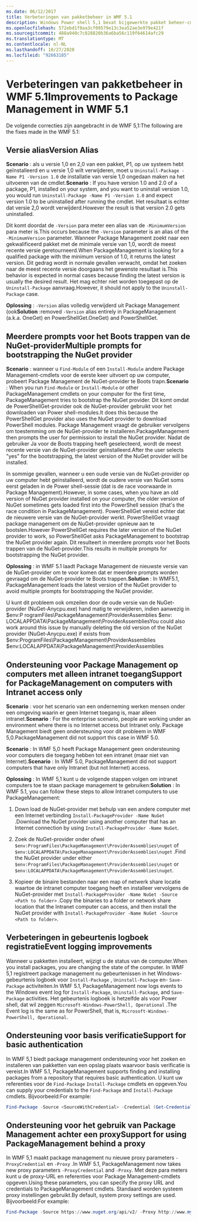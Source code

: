 ```yaml
---
ms.date: 06/12/2017
title: Verbeteringen van pakketbeheer in WMF 5.1
description: Windows Power shell 5,1 bevat bijgewerkte pakket beheer-cmdlets.
ms.openlocfilehash: 572ebd1f0aa3cf09579e13c3ea52ae3e979e421f
ms.sourcegitcommit: 488a940c7c828820b36a6ba56c119f64614afc29
ms.translationtype: MT
ms.contentlocale: nl-NL
ms.lasthandoff: 10/27/2020
ms.locfileid: "92663185"
---
```

# <a name="improvements-to-package-management-in-wmf-51"></a><span data-ttu-id="24d29-103">Verbeteringen van pakketbeheer in WMF 5.1</span><span class="sxs-lookup"><span data-stu-id="24d29-103">Improvements to Package Management in WMF 5.1</span></span>

<span data-ttu-id="24d29-104">De volgende correcties zijn aangebracht in de WMF 5,1:</span><span class="sxs-lookup"><span data-stu-id="24d29-104">The following are the fixes made in the WMF 5.1:</span></span>

## <a name="version-alias"></a><span data-ttu-id="24d29-105">Versie alias</span><span class="sxs-lookup"><span data-stu-id="24d29-105">Version Alias</span></span>

<span data-ttu-id="24d29-106">**Scenario** : als u versie 1,0 en 2,0 van een pakket, P1, op uw systeem hebt geïnstalleerd en u versie 1,0 wilt verwijderen, moet u `Uninstall-Package -Name P1 -Version 1.0` de installatie van versie 1,0 ongedaan maken na het uitvoeren van de cmdlet.</span><span class="sxs-lookup"><span data-stu-id="24d29-106">**Scenario** : If you have version 1.0 and 2.0 of a package, P1, installed on your system, and you want to uninstall version 1.0, you would run `Uninstall-Package -Name P1 -Version 1.0` and expect version 1.0 to be uninstalled after running the cmdlet.</span></span> <span data-ttu-id="24d29-107">Het resultaat is echter dat versie 2,0 wordt verwijderd.</span><span class="sxs-lookup"><span data-stu-id="24d29-107">However the result is that version 2.0 gets uninstalled.</span></span>

<span data-ttu-id="24d29-108">Dit komt doordat de `-Version` para meter een alias van de `-MinimumVersion` para meter is.</span><span class="sxs-lookup"><span data-stu-id="24d29-108">This occurs because the `-Version` parameter is an alias of the `-MinimumVersion` parameter.</span></span> <span data-ttu-id="24d29-109">Wanneer Package Management zoekt naar een gekwalificeerd pakket met de minimale versie van 1,0, wordt de meest recente versie geretourneerd.</span><span class="sxs-lookup"><span data-stu-id="24d29-109">When PackageManagement is looking for a qualified package with the minimum version of 1.0, it returns the latest version.</span></span> <span data-ttu-id="24d29-110">Dit gedrag wordt in normale gevallen verwacht, omdat het zoeken naar de meest recente versie doorgaans het gewenste resultaat is.</span><span class="sxs-lookup"><span data-stu-id="24d29-110">This behavior is expected in normal cases because finding the latest version is usually the desired result.</span></span> <span data-ttu-id="24d29-111">Het mag echter niet worden toegepast op de `Uninstall-Package` aanvraag.</span><span class="sxs-lookup"><span data-stu-id="24d29-111">However, it should not apply to the `Uninstall-Package` case.</span></span>

<span data-ttu-id="24d29-112">**Oplossing** : `-Version` alias volledig verwijderd uit Package Management (ook</span><span class="sxs-lookup"><span data-stu-id="24d29-112">**Solution** :removed `-Version` alias entirely in PackageManagement (a.k.a.</span></span> <span data-ttu-id="24d29-113">OneGet) en PowerShellGet.</span><span class="sxs-lookup"><span data-stu-id="24d29-113">OneGet) and PowerShellGet.</span></span>

## <a name="multiple-prompts-for-bootstrapping-the-nuget-provider"></a><span data-ttu-id="24d29-114">Meerdere prompts voor het Boots trappen van de NuGet-provider</span><span class="sxs-lookup"><span data-stu-id="24d29-114">Multiple prompts for bootstrapping the NuGet provider</span></span>

<span data-ttu-id="24d29-115">**Scenario** : wanneer u `Find-Module` of een `Install-Module` andere Package Management-cmdlets voor de eerste keer uitvoert op uw computer, probeert Package Management de NuGet-provider te Boots trapn.</span><span class="sxs-lookup"><span data-stu-id="24d29-115">**Scenario** : When you run `Find-Module` or `Install-Module` or other PackageManagement cmdlets on your computer for the first time, PackageManagement tries to bootstrap the NuGet provider.</span></span> <span data-ttu-id="24d29-116">Dit komt omdat de PowerShellGet-provider ook de NuGet-provider gebruikt voor het downloaden van Power shell-modules.</span><span class="sxs-lookup"><span data-stu-id="24d29-116">It does this because the PowerShellGet provider also uses the NuGet provider to download PowerShell modules.</span></span>
<span data-ttu-id="24d29-117">Package Management vraagt de gebruiker vervolgens om toestemming om de NuGet-provider te installeren.</span><span class="sxs-lookup"><span data-stu-id="24d29-117">PackageManagement then prompts the user for permission to install the NuGet provider.</span></span> <span data-ttu-id="24d29-118">Nadat de gebruiker Ja voor de Boots trapping heeft geselecteerd, wordt de meest recente versie van de NuGet-provider geïnstalleerd.</span><span class="sxs-lookup"><span data-stu-id="24d29-118">After the user selects "yes" for the bootstrapping, the latest version of the NuGet provider will be installed.</span></span>

<span data-ttu-id="24d29-119">In sommige gevallen, wanneer u een oude versie van de NuGet-provider op uw computer hebt geïnstalleerd, wordt de oudere versie van NuGet soms eerst geladen in de Power shell-sessie (dat is de race voorwaarde in Package Management).</span><span class="sxs-lookup"><span data-stu-id="24d29-119">However, in some cases, when you have an old version of NuGet provider installed on your computer, the older version of NuGet sometimes gets loaded first into the PowerShell session (that's the race condition in PackageManagement).</span></span> <span data-ttu-id="24d29-120">PowerShellGet vereist echter dat de nieuwere versie van de NuGet-provider werkt. PowerShellGet vraagt package management om de NuGet-provider opnieuw aan te bootslen.</span><span class="sxs-lookup"><span data-stu-id="24d29-120">However PowerShellGet requires the later version of the NuGet provider to work, so PowerShellGet asks PackageManagement to bootstrap the NuGet provider again.</span></span>
<span data-ttu-id="24d29-121">Dit resulteert in meerdere prompts voor het Boots trappen van de NuGet-provider.</span><span class="sxs-lookup"><span data-stu-id="24d29-121">This results in multiple prompts for bootstrapping the NuGet provider.</span></span>

<span data-ttu-id="24d29-122">**Oplossing** : in WMF 5.1 laadt Package Management de nieuwste versie van de NuGet-provider om te voor komen dat er meerdere prompts worden gevraagd om de NuGet-provider te Boots trappen.</span><span class="sxs-lookup"><span data-stu-id="24d29-122">**Solution** : In WMF5.1, PackageManagement loads the latest version of the NuGet provider to avoid multiple prompts for bootstrapping the NuGet provider.</span></span>

<span data-ttu-id="24d29-123">U kunt dit probleem ook omzeilen door de oude versie van de NuGet-provider (NuGet-Anycpu.exe) hand matig te verwijderen, indien aanwezig in $env:P rogramFiles\PackageManagement\ProviderAssemblies $env: LOCALAPPDATA\PackageManagement\ProviderAssemblies</span><span class="sxs-lookup"><span data-stu-id="24d29-123">You could also work around this issue by manually deleting the old version of the NuGet provider (NuGet-Anycpu.exe) if exists from $env:ProgramFiles\PackageManagement\ProviderAssemblies $env:LOCALAPPDATA\PackageManagement\ProviderAssemblies</span></span>

## <a name="support-for-packagemanagement-on-computers-with-intranet-access-only"></a><span data-ttu-id="24d29-124">Ondersteuning voor Package Management op computers met alleen intranet toegang</span><span class="sxs-lookup"><span data-stu-id="24d29-124">Support for PackageManagement on computers with Intranet access only</span></span>

<span data-ttu-id="24d29-125">**Scenario** : voor het scenario van een onderneming werken mensen onder een omgeving waarin er geen Internet toegang is, maar alleen intranet.</span><span class="sxs-lookup"><span data-stu-id="24d29-125">**Scenario** : For the enterprise scenario, people are working under an environment where there is no Internet access but Intranet only.</span></span> <span data-ttu-id="24d29-126">Package Management biedt geen ondersteuning voor dit probleem in WMF 5,0.</span><span class="sxs-lookup"><span data-stu-id="24d29-126">PackageManagement did not support this case in WMF 5.0.</span></span>

<span data-ttu-id="24d29-127">**Scenario** : In WMF 5,0 heeft Package Management geen ondersteuning voor computers die toegang hebben tot een intranet (maar niet van Internet).</span><span class="sxs-lookup"><span data-stu-id="24d29-127">**Scenario** : In WMF 5.0, PackageManagement did not support computers that have only Intranet (but not Internet) access.</span></span>

<span data-ttu-id="24d29-128">**Oplossing** : In WMF 5,1 kunt u de volgende stappen volgen om intranet computers toe te staan package management te gebruiken:</span><span class="sxs-lookup"><span data-stu-id="24d29-128">**Solution** : In WMF 5.1, you can follow these steps to allow Intranet computers to use PackageManagement:</span></span>

1. <span data-ttu-id="24d29-129">Down load de NuGet-provider met behulp van een andere computer met een Internet verbinding `Install-PackageProvider -Name NuGet` .</span><span class="sxs-lookup"><span data-stu-id="24d29-129">Download the NuGet provider using another computer that has an Internet connection by using `Install-PackageProvider -Name NuGet`.</span></span>

2. <span data-ttu-id="24d29-130">Zoek de NuGet-provider onder ofwel `$env:ProgramFiles\PackageManagement\ProviderAssemblies\nuget` of `$env:LOCALAPPDATA\PackageManagement\ProviderAssemblies\nuget` .</span><span class="sxs-lookup"><span data-stu-id="24d29-130">Find the NuGet provider under either `$env:ProgramFiles\PackageManagement\ProviderAssemblies\nuget` or `$env:LOCALAPPDATA\PackageManagement\ProviderAssemblies\nuget`.</span></span>

3. <span data-ttu-id="24d29-131">Kopieer de binaire bestanden naar een map of netwerk share locatie waartoe de intranet computer toegang heeft en installeer vervolgens de NuGet-provider met `Install-PackageProvider -Name NuGet -Source <Path to folder>` .</span><span class="sxs-lookup"><span data-stu-id="24d29-131">Copy the binaries to a folder or network share location that the Intranet computer can access, and then install the NuGet provider with `Install-PackageProvider -Name NuGet -Source <Path to folder>`.</span></span>

## <a name="event-logging-improvements"></a><span data-ttu-id="24d29-132">Verbeteringen in gebeurtenis logboek registratie</span><span class="sxs-lookup"><span data-stu-id="24d29-132">Event logging improvements</span></span>

<span data-ttu-id="24d29-133">Wanneer u pakketten installeert, wijzigt u de status van de computer.</span><span class="sxs-lookup"><span data-stu-id="24d29-133">When you install packages, you are changing the state of the computer.</span></span> <span data-ttu-id="24d29-134">In WMF 5,1 registreert package management nu gebeurtenissen in het Windows-gebeurtenis logboek voor `Install-Package` , `Uninstall-Package` en- `Save-Package` activiteiten.</span><span class="sxs-lookup"><span data-stu-id="24d29-134">In WMF 5.1, PackageManagement now logs events to the Windows event log for `Install-Package`, `Uninstall-Package`, and `Save-Package` activities.</span></span> <span data-ttu-id="24d29-135">Het gebeurtenis logboek is hetzelfde als voor Power shell, dat wil zeggen `Microsoft-Windows-PowerShell, Operational` .</span><span class="sxs-lookup"><span data-stu-id="24d29-135">The Event log is the same as for PowerShell, that is, `Microsoft-Windows-PowerShell, Operational`.</span></span>

## <a name="support-for-basic-authentication"></a><span data-ttu-id="24d29-136">Ondersteuning voor basis verificatie</span><span class="sxs-lookup"><span data-stu-id="24d29-136">Support for basic authentication</span></span>

<span data-ttu-id="24d29-137">In WMF 5,1 biedt package management ondersteuning voor het zoeken en installeren van pakketten van een opslag plaats waarvoor basis verificatie is vereist.</span><span class="sxs-lookup"><span data-stu-id="24d29-137">In WMF 5.1, PackageManagement supports finding and installing packages from a repository that requires basic authentication.</span></span> <span data-ttu-id="24d29-138">U kunt uw referenties voor de `Find-Package` `Install-Package` cmdlets en opgeven.</span><span class="sxs-lookup"><span data-stu-id="24d29-138">You can supply your credentials to the `Find-Package` and `Install-Package` cmdlets.</span></span> <span data-ttu-id="24d29-139">Bijvoorbeeld:</span><span class="sxs-lookup"><span data-stu-id="24d29-139">For example:</span></span>

```powershell
Find-Package -Source <SourceWithCredential> -Credential (Get-Credential)
```

## <a name="support-for-using-packagemanagement-behind-a-proxy"></a><span data-ttu-id="24d29-140">Ondersteuning voor het gebruik van Package Management achter een proxy</span><span class="sxs-lookup"><span data-stu-id="24d29-140">Support for using PackageManagement behind a proxy</span></span>

<span data-ttu-id="24d29-141">In WMF 5,1 maakt package management nu nieuwe proxy parameters `-ProxyCredential` en `-Proxy` .</span><span class="sxs-lookup"><span data-stu-id="24d29-141">In WMF 5.1, PackageManagement now takes new proxy parameters `-ProxyCredential` and `-Proxy`.</span></span> <span data-ttu-id="24d29-142">Met deze para meters kunt u de proxy-URL en referenties voor Package Management-cmdlets opgeven.</span><span class="sxs-lookup"><span data-stu-id="24d29-142">Using these parameters, you can specify the proxy URL and credentials to PackageManagement cmdlets.</span></span> <span data-ttu-id="24d29-143">Standaard worden systeem proxy instellingen gebruikt.</span><span class="sxs-lookup"><span data-stu-id="24d29-143">By default, system proxy settings are used.</span></span> <span data-ttu-id="24d29-144">Bijvoorbeeld:</span><span class="sxs-lookup"><span data-stu-id="24d29-144">For example:</span></span>

```powershell
Find-Package -Source https://www.nuget.org/api/v2/ -Proxy http://www.myproxyserver.com -ProxyCredential (Get-Credential)
```
